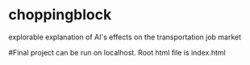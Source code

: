 # choppingblock
explorable explanation of AI's effects on the transportation job market

#Final project can be run on localhost. Root html file is index.html
